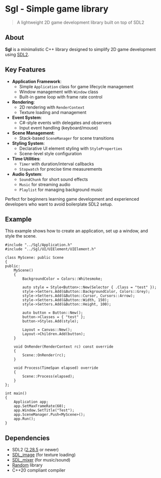 # Sgl - Simple game library

> A lightweight 2D game development library built on top of SDL2

## About
**Sgl** is a minimalistic C++ library designed to simplify 2D game development using [SDL2](https://www.libsdl.org/).

## Key Features
- **Application Framework**: 
  - Simple `Application` class for game lifecycle management
  - Window management with `Window` class
  - Built-in game loop with frame rate control
- **Rendering**: 
  - 2D rendering with `RenderContext`
  - Texture loading and management
- **Event System**: 
  - C#-style events with delegates and observers
  - Input event handling (keyboard/mouse)
- **Scene Management**: 
  - Stack-based `SceneManager` for scene transitions
- **Styling System**: 
  - Declarative UI element styling with `StyleProperties`
  - Scene-level style configuration
- **Time Utilities**: 
  - `Timer` with duration/interval callbacks
  - `Stopwatch` for precise time measurements
- **Audio System**: 
  - `SoundChunk` for short sound effects
  - `Music` for streaming audio
  - `Playlist` for managing background music

Perfect for beginners learning game development and experienced developers who want to avoid boilerplate SDL2 setup.

## Example
This example shows how to create an application, set up a window, and style the scene.
```
#include "../Sgl/Application.h"
#include "../Sgl/UI/UIElement/UIElement.h"

class MyScene: public Scene
{
public:
	MyScene()
	{
		BackgroundColor = Colors::Whitesmoke;

		auto style = Style<Button>::New(Selector { .Class = "test" });
		style->Setters.Add(&Button::BackgroundColor, Colors::Grey);
		style->Setters.Add(&Button::Cursor, Cursors::Arrow);
		style->Setters.Add(&Button::Width, 150);
		style->Setters.Add(&Button::Height, 100);

		auto button = Button::New();
		button->Classes = { "test" };
		button->Styles.Add(style);

		Layout = Canvas::New();
		Layout->Children.Add(button);
	}

	void OnRender(RenderContext rc) const override
	{
		Scene::OnRender(rc);
	}

	void Process(TimeSpan elapsed) override
	{
		Scene::Process(elapsed);
	}
};

int main()
{	
	Application app;
	app.SetMaxFrameRate(60);
	app.Window.SetTitle("Test");
	app.SceneManager.Push<MyScene>();
	app.Run();
}
```

## Dependencies
- SDL2 ([2.28.5](https://github.com/libsdl-org/SDL/releases/tag/release-2.28.5) or newer)
- [SDL_image](https://github.com/libsdl-org/SDL_image) (for texture loading)
- [SDL_mixer](https://github.com/libsdl-org/SDL_mixer) (for music/sound)
- [Random](https://github.com/Dyikot/Random) library
- C++20 compliant compiler
